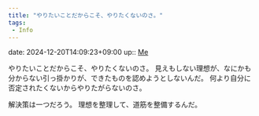 ```yaml
---
title: "やりたいことだからこそ、やりたくないのさ。"
tags:
 - Info
---
```


date: 2024-12-20T14:09:23+09:00
up:: [Me](../Bar/Novel/Chaos/Me.md)

やりたいことだからこそ、やりたくないのさ。
見えもしない理想が、なにかも分からない引っ掛かりが、できたものを認めようとしないんだ。
何より自分に否定されたくないからやりたがらないのさ。

解決策は一つだろう。
理想を整理して、道筋を整備するんだ。